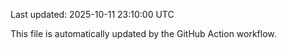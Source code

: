 Last updated: 2025-10-11 23:10:00 UTC

This file is automatically updated by the GitHub Action workflow.
